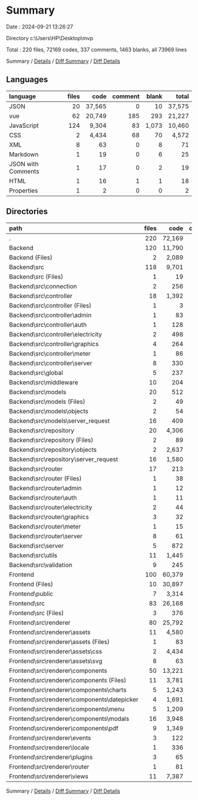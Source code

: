 # Summary

Date : 2024-09-21 13:26:27

Directory c:\\Users\\HP\\Desktop\\mvp

Total : 220 files,  72169 codes, 337 comments, 1463 blanks, all 73969 lines

Summary / [Details](details.md) / [Diff Summary](diff.md) / [Diff Details](diff-details.md)

## Languages
| language | files | code | comment | blank | total |
| :--- | ---: | ---: | ---: | ---: | ---: |
| JSON | 20 | 37,565 | 0 | 10 | 37,575 |
| vue | 62 | 20,749 | 185 | 293 | 21,227 |
| JavaScript | 124 | 9,304 | 83 | 1,073 | 10,460 |
| CSS | 2 | 4,434 | 68 | 70 | 4,572 |
| XML | 8 | 63 | 0 | 8 | 71 |
| Markdown | 1 | 19 | 0 | 6 | 25 |
| JSON with Comments | 1 | 17 | 0 | 2 | 19 |
| HTML | 1 | 16 | 1 | 1 | 18 |
| Properties | 1 | 2 | 0 | 0 | 2 |

## Directories
| path | files | code | comment | blank | total |
| :--- | ---: | ---: | ---: | ---: | ---: |
| . | 220 | 72,169 | 337 | 1,463 | 73,969 |
| Backend | 120 | 11,790 | 51 | 1,036 | 12,877 |
| Backend (Files) | 2 | 2,089 | 0 | 2 | 2,091 |
| Backend\\src | 118 | 9,701 | 51 | 1,034 | 10,786 |
| Backend\\src (Files) | 1 | 19 | 0 | 4 | 23 |
| Backend\\src\\connection | 2 | 256 | 0 | 31 | 287 |
| Backend\\src\\controller | 18 | 1,392 | 0 | 262 | 1,654 |
| Backend\\src\\controller (Files) | 1 | 3 | 0 | 1 | 4 |
| Backend\\src\\controller\\admin | 1 | 83 | 0 | 14 | 97 |
| Backend\\src\\controller\\auth | 1 | 128 | 0 | 28 | 156 |
| Backend\\src\\controller\\electricity | 2 | 498 | 0 | 95 | 593 |
| Backend\\src\\controller\\graphics | 4 | 264 | 0 | 48 | 312 |
| Backend\\src\\controller\\meter | 1 | 86 | 0 | 12 | 98 |
| Backend\\src\\controller\\server | 8 | 330 | 0 | 64 | 394 |
| Backend\\src\\global | 5 | 237 | 0 | 11 | 248 |
| Backend\\src\\middleware | 10 | 204 | 0 | 36 | 240 |
| Backend\\src\\models | 20 | 512 | 22 | 58 | 592 |
| Backend\\src\\models (Files) | 2 | 49 | 0 | 4 | 53 |
| Backend\\src\\models\\objects | 2 | 54 | 0 | 6 | 60 |
| Backend\\src\\models\\server_request | 16 | 409 | 22 | 48 | 479 |
| Backend\\src\\repository | 20 | 4,306 | 1 | 381 | 4,688 |
| Backend\\src\\repository (Files) | 2 | 89 | 0 | 5 | 94 |
| Backend\\src\\repository\\objects | 2 | 2,637 | 0 | 197 | 2,834 |
| Backend\\src\\repository\\server_request | 16 | 1,580 | 1 | 179 | 1,760 |
| Backend\\src\\router | 17 | 213 | 0 | 33 | 246 |
| Backend\\src\\router (Files) | 1 | 38 | 0 | 2 | 40 |
| Backend\\src\\router\\admin | 1 | 12 | 0 | 2 | 14 |
| Backend\\src\\router\\auth | 1 | 11 | 0 | 2 | 13 |
| Backend\\src\\router\\electricity | 2 | 44 | 0 | 4 | 48 |
| Backend\\src\\router\\graphics | 3 | 32 | 0 | 6 | 38 |
| Backend\\src\\router\\meter | 1 | 15 | 0 | 2 | 17 |
| Backend\\src\\router\\server | 8 | 61 | 0 | 15 | 76 |
| Backend\\src\\server | 5 | 872 | 0 | 4 | 876 |
| Backend\\src\\utils | 11 | 1,445 | 28 | 175 | 1,648 |
| Backend\\src\\validation | 9 | 245 | 0 | 39 | 284 |
| Frontend | 100 | 60,379 | 286 | 427 | 61,092 |
| Frontend (Files) | 10 | 30,897 | 1 | 12 | 30,910 |
| Frontend\\public | 7 | 3,314 | 1 | 1 | 3,316 |
| Frontend\\src | 83 | 26,168 | 284 | 414 | 26,866 |
| Frontend\\src (Files) | 3 | 376 | 21 | 27 | 424 |
| Frontend\\src\\renderer | 80 | 25,792 | 263 | 387 | 26,442 |
| Frontend\\src\\renderer\\assets | 11 | 4,580 | 68 | 79 | 4,727 |
| Frontend\\src\\renderer\\assets (Files) | 1 | 83 | 0 | 1 | 84 |
| Frontend\\src\\renderer\\assets\\css | 2 | 4,434 | 68 | 70 | 4,572 |
| Frontend\\src\\renderer\\assets\\svg | 8 | 63 | 0 | 8 | 71 |
| Frontend\\src\\renderer\\components | 50 | 13,221 | 85 | 230 | 13,536 |
| Frontend\\src\\renderer\\components (Files) | 11 | 3,781 | 4 | 17 | 3,802 |
| Frontend\\src\\renderer\\components\\charts | 5 | 1,243 | 1 | 45 | 1,289 |
| Frontend\\src\\renderer\\components\\datepicker | 4 | 1,691 | 0 | 71 | 1,762 |
| Frontend\\src\\renderer\\components\\menu | 5 | 1,209 | 1 | 27 | 1,237 |
| Frontend\\src\\renderer\\components\\modals | 16 | 3,948 | 79 | 61 | 4,088 |
| Frontend\\src\\renderer\\components\\pdf | 9 | 1,349 | 0 | 9 | 1,358 |
| Frontend\\src\\renderer\\events | 3 | 122 | 5 | 5 | 132 |
| Frontend\\src\\renderer\\locale | 1 | 336 | 0 | 1 | 337 |
| Frontend\\src\\renderer\\plugins | 3 | 65 | 1 | 10 | 76 |
| Frontend\\src\\renderer\\router | 1 | 81 | 4 | 3 | 88 |
| Frontend\\src\\renderer\\views | 11 | 7,387 | 100 | 59 | 7,546 |

Summary / [Details](details.md) / [Diff Summary](diff.md) / [Diff Details](diff-details.md)